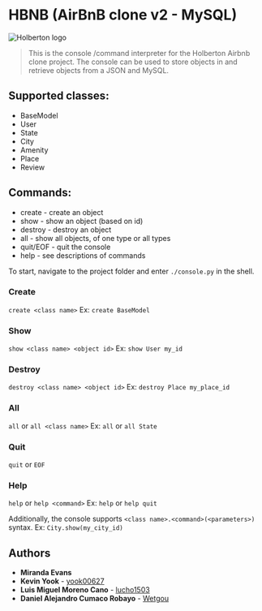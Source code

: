 # HBNB (AirBnB clone v2 - MySQL)
![Holberton logo](https://www.holbertonschool.com/holberton-logo.png)
> This is the console /command interpreter for the Holberton Airbnb clone project. The console can be used to store objects in and retrieve objects from a JSON and MySQL.

## Supported classes:
* BaseModel
* User
* State
* City
* Amenity
* Place
* Review

## Commands:
* create - create an object
* show - show an object (based on id)
* destroy - destroy an object
* all - show all objects, of one type or all types
* quit/EOF - quit the console
* help - see descriptions of commands

To start, navigate to the project folder and enter `./console.py` in the shell.

### Create
`create <class name>`
Ex:
`create BaseModel`

### Show
`show <class name> <object id>`
Ex:
`show User my_id`

### Destroy
`destroy <class name> <object id>`
Ex:
`destroy Place my_place_id`

### All
`all` or `all <class name>`
Ex:
`all` or `all State`

### Quit
`quit` or `EOF`

### Help
`help` or `help <command>`
Ex:
`help` or `help quit`

Additionally, the console supports `<class name>.<command>(<parameters>)` syntax.
Ex:
`City.show(my_city_id)`

## Authors
* **Miranda Evans**
* **Kevin Yook** - [yook00627](https://github.com/yook00627)
* **Luis Miguel Moreno Cano** - [lucho1503](https://github.com/lucho1503)
* **Daniel Alejandro Cumaco Robayo** - [Wetgou](https://github.com/Wetgou)
